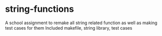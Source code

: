 # string-functions
A school assignment to remake all string related function as well as making test cases for them
Included makefile, string library, test cases
